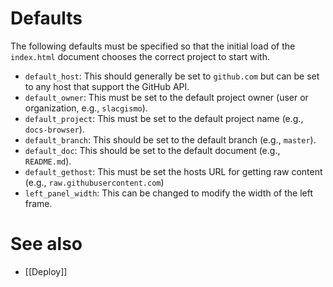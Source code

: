 # Defaults

The following defaults must be specified so that the initial load of the `index.html` document chooses the correct project to start with.

* `default_host`: This should generally be set to `github.com` but can be set to any host that support the GitHub API.
* `default_owner`: This must be set to the default project owner (user or organization, e.g., `slacgismo`).
* `default_project`: This must be set to the default project name (e.g., `docs-browser`).
* `default_branch`: This should be set to the default branch (e.g., `master`).
* `default_doc`: This should be set to the default document (e.g., `README.md`).
* `default_gethost`: This must be set the hosts URL for getting raw content (e.g., `raw.githubusercontent.com`)
* `left_panel_width`: This can be changed to modify the width of the left frame.

# See also
* [[Deploy]]
